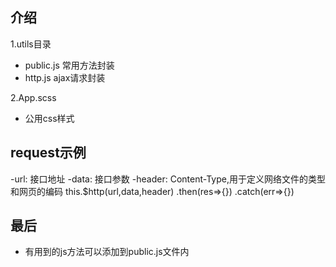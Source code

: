 
## 介绍

1.utils目录
- public.js 常用方法封装
- http.js ajax请求封装

2.App.scss
- 公用css样式

## request示例

-url: 接口地址
-data: 接口参数
-header: Content-Type,用于定义网络文件的类型和网页的编码
this.$http(url,data,header)
.then(res=>{})
.catch(err=>{})

## 最后

- 有用到的js方法可以添加到public.js文件内
